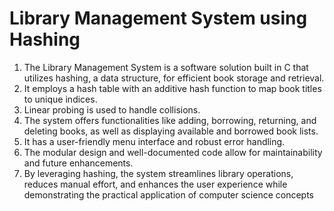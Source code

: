# Library Management System using Hashing

1. The Library Management System is a software solution built in C that utilizes hashing, a data structure, for efficient book storage and retrieval.
2. It employs a hash table with an additive hash function to map book titles to unique indices.
3. Linear probing is used to handle collisions.
4. The system offers functionalities like adding, borrowing, returning, and deleting books, as well as displaying available and borrowed book lists.
5. It has a user-friendly menu interface and robust error handling.
6. The modular design and well-documented code allow for maintainability and future enhancements.
7. By leveraging hashing, the system streamlines library operations, reduces manual effort, and enhances the user experience while demonstrating the practical application of computer science concepts
